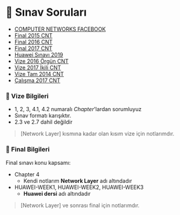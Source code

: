 # 📃 Sınav Soruları

<!--YPackage.YGitbookIntegration-tarafından-otomatik-oluşturulmuştur-->

- [COMPUTER NETWORKS FACEBOOK](COMPUTER%20NETWORKS%20FACEBOOK.pdf)
- [Final 2015 CNT](Final%202015%20CNT.pdf)
- [Final 2016 CNT](Final%202016%20CNT.pdf)
- [Final 2017 CNT](Final%202017%20CNT.pdf)
- [Huawei Sınavı 2019](Huawei%20S%C4%B1nav%C4%B1%202019.pdf)
- [Vize 2016 Örgün CNT](Vize%202016%20%C3%96rg%C3%BCn%20CNT.pdf)
- [Vize 2017 İkili CNT](Vize%202017%20%C4%B0kili%20CNT.pdf)
- [Vize Tam 2014 CNT](Vize%20Tam%202014%20CNT.pdf)
- [Çalışma 2017 CNT](%C3%87al%C4%B1%C5%9Fma%202017%20CNT.pdf)

<!--YPackage.YGitbookIntegration-tarafından-otomatik-oluşturulmuştur-->

### 📅 Vize Bilgileri

- 1, 2, 3, 4.1, 4.2 numaralı *Chapter*'lardan sorumluyuz
- Sınav formatı karışıktır.
- 2.3 ve 2.7 dahil değildir

> [Network Layer] kısmına kadar olan kısım vize için notlarımdır.

### 📅 Final Bilgileri

Final sınavı konu kapsamı:

- Chapter 4
  - Kendi notlarım **Network Layer** adı altındadır
- HUAWEI-WEEK1, HUAWEI-WEEK2, HUAWEI-WEEK3
  - **Huawei dersi** adı altındadır

> [Network Layer] ve sonrası final için notlarımdır.
